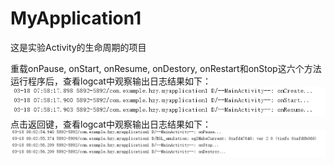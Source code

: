 # MyApplication1
这是实验Activity的生命周期的项目

重载onPause, onStart, onResume, onDestory, onRestart和onStop这六个方法
运行程序后，查看logcat中观察输出日志结果如下：
![images](https://github.com/hzy-1998/MyApplication1/blob/master/images/图片1.png)
点击返回键，查看logcat中观察输出日志结果如下：
![images](https://github.com/hzy-1998/MyApplication1/blob/master/images/图片2.png)
